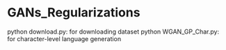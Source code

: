 # GANs_Regularizations

python download.py: for downloading dataset
python WGAN_GP_Char.py: for character-level language generation
